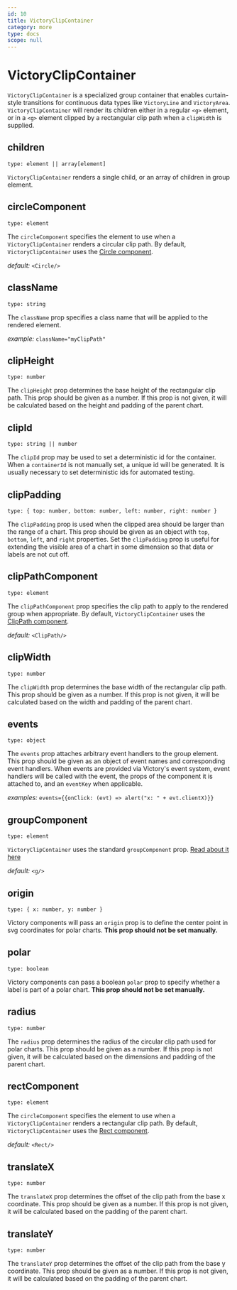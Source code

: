 ```yaml
---
id: 10
title: VictoryClipContainer
category: more
type: docs
scope: null
---
```


# VictoryClipContainer

`VictoryClipContainer` is a specialized group container that enables curtain-style transitions for continuous data types like `VictoryLine` and `VictoryArea`. `VictoryClipContainer` will render its children either in a regular `<g>` element, or in a `<g>` element clipped by a rectangular clip path when a `clipWidth` is supplied.

## children

`type: element || array[element]`

`VictoryClipContainer` renders a single child, or an array of children in group element.

## circleComponent

`type: element`

The `circleComponent` specifies the element to use when a `VictoryClipContainer` renders a circular clip path. By default, `VictoryClipContainer` uses the [Circle component][].

_default:_ `<Circle/>`

## className

`type: string`

The `className` prop specifies a class name that will be applied to the rendered element.

_example:_ `className="myClipPath"`

## clipHeight

`type: number`

The `clipHeight` prop determines the base height of the rectangular clip path. This prop should be
given as a number. If this prop is not given, it will be calculated based on the height and padding
of the parent chart.

## clipId

`type: string || number`

The `clipId` prop may be used to set a deterministic id for the container. When a `containerId` is not manually set, a unique id will be generated. It is usually necessary to set deterministic ids for automated testing.

## clipPadding

`type: { top: number, bottom: number, left: number, right: number }`

The `clipPadding` prop is used when the clipped area should be larger than the range of a chart.
This prop should be given as an object with `top`, `bottom`, `left`, and `right` properties. Set
the `clipPadding` prop is useful for extending the visible area of a chart in some dimension so
that data or labels are not cut off.

## clipPathComponent

`type: element`

The `clipPathComponent` prop specifies the clip path to apply to the rendered group when appropriate. By default, `VictoryClipContainer` uses the [ClipPath component][].

_default:_ `<ClipPath/>`

## clipWidth

`type: number`

The `clipWidth` prop determines the base width of the rectangular clip path. This prop should be
given as a number. If this prop is not given, it will be calculated based on the width and padding
of the parent chart.

## events

`type: object`

The `events` prop attaches arbitrary event handlers to the group element. This prop should be given as an object of event names and corresponding event handlers. When events are provided via Victory's event system, event handlers will be called with the event, the props of the component it is attached to, and an `eventKey` when applicable.

_examples:_ `events={{onClick: (evt) => alert("x: " + evt.clientX)}}`

## groupComponent

`type: element`

`VictoryClipContainer` uses the standard `groupComponent` prop. [Read about it here](/docs/common-props#groupcomponent)

_default:_ `<g/>`

## origin

`type: { x: number, y: number }`

Victory components will pass an `origin` prop is to define the center point in svg coordinates for polar charts. **This prop should not be set manually.**

## polar

`type: boolean`

Victory components can pass a boolean `polar` prop to specify whether a label is part of a polar chart. **This prop should not be set manually.**

## radius

`type: number`

The `radius` prop determines the radius of the circular clip path used for polar charts. This prop should be
given as a number. If this prop is not given, it will be calculated based on the dimensions and padding
of the parent chart.

## rectComponent

`type: element`

The `circleComponent` specifies the element to use when a `VictoryClipContainer` renders a rectangular clip path. By default, `VictoryClipContainer` uses the [Rect component][].

_default:_ `<Rect/>`

## translateX

`type: number`

The `translateX` prop determines the offset of the clip path from the base x coordinate. This prop
should be given as a number. If this prop is not given, it will be calculated based on the padding
of the parent chart.

## translateY

`type: number`

The `translateY` prop determines the offset of the clip path from the base y coordinate. This prop
should be given as a number. If this prop is not given, it will be calculated based on the padding
of the parent chart.

[clippath component]: /docs/victory-primitives#clippath
[circle component]: /docs/victory-primitives#circle
[rect component]: /docs/victory-primitives#rect

